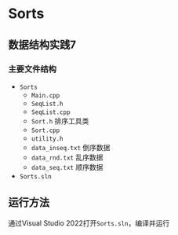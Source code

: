 # Sorts

## 数据结构实践7

### 主要文件结构

* `Sorts`
  * `Main.cpp`
  * `SeqList.h`
  * `SeqList.cpp`
  * `Sort.h` 排序工具类
  * `Sort.cpp`
  * `utility.h`
  * `data_inseq.txt` 倒序数据
  * `data_rnd.txt` 乱序数据
  * `data_seq.txt` 顺序数据
* `Sorts.sln`

## 运行方法

通过Visual Studio 2022打开`Sorts.sln`，编译并运行
